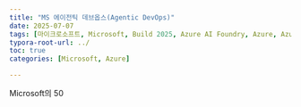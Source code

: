 ```yaml
---
title: "MS 에이전틱 데브옵스(Agentic DevOps)"
date: 2025-07-07
tags: [마이크로소프트, Microsoft, Build 2025, Azure AI Foundry, Azure, Azure AI Foundry SDK, Azure OpenAI Studio, Azure OpenAI Service, Azure Machine Learning, Azure App Service, Azure Key Vault, Azure Monitor, Agentic DevOps, Github Copilot, DevOps, MLOps, Software Factory]
typora-root-url: ../
toc: true
categories: [Microsoft, Azure]

---
```


Microsoft의 50